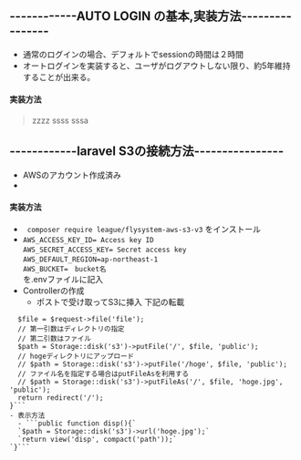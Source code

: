 ## ------------AUTO LOGIN の基本,実装方法----------------
- 通常のログインの場合、デフォルトでsessionの時間は２時間
- オートログインを実装すると、ユーザがログアウトしない限り、約5年維持することが出来る。

#### 実装方法
>zzzz
>ssss
>sssa
>
>
>

## ------------laravel S3の接続方法----------------
- AWSのアカウント作成済み
- 

#### 実装方法
 - ` composer require league/flysystem-aws-s3-v3` をインストール  
 - `AWS_ACCESS_KEY_ID= Access key ID`  
`AWS_SECRET_ACCESS_KEY= Secret access key`  
`AWS_DEFAULT_REGION=ap-northeast-1`  
`AWS_BUCKET=　bucket名`  
を.envファイルに記入  
 - Controllerの作成  
    - ポストで受け取ってS3に挿入 下記の転載  
  ```public function upload(Request $request){  
    $file = $request->file('file'); 
    // 第一引数はディレクトリの指定  
    // 第二引数はファイル  
    $path = Storage::disk('s3')->putFile('/', $file, 'public');  
    // hogeディレクトリにアップロード  
    // $path = Storage::disk('s3')->putFile('/hoge', $file, 'public');  
    // ファイル名を指定する場合はputFileAsを利用する  
    // $path = Storage::disk('s3')->putFileAs('/', $file, 'hoge.jpg', 'public'); 
    return redirect('/'); 
 }```  
 - 表示方法  
    - ```public function disp(){`  
    `$path = Storage::disk('s3')->url('hoge.jpg');`  
    `return view('disp', compact('path'));`  
 `}```  
 
